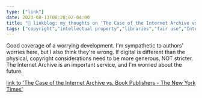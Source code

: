 ```yaml
---
type: ["link"]
date: 2023-08-13T08:28:02-04:00
title: "🔗 linkblog: my thoughts on 'The Case of the Internet Archive vs. Book Publishers - The New York Times'"
tags: ["copyright","intellectual property","libraries","fair use","Internet Archive","Brewster Kahle"]
---
```

Good coverage of a worrying development. I'm sympathetic to authors' worries here, but I also think they're wrong. If digital is different than the physical, copyright considerations need to be more generous, NOT stricter. The Internet Archive is an important service, and I'm worried about the future.  
 

[link to 'The Case of the Internet Archive vs. Book Publishers - The New York Times'](https://www.nytimes.com/2023/08/13/business/media/internet-archive-emergency-lending-library.html)
